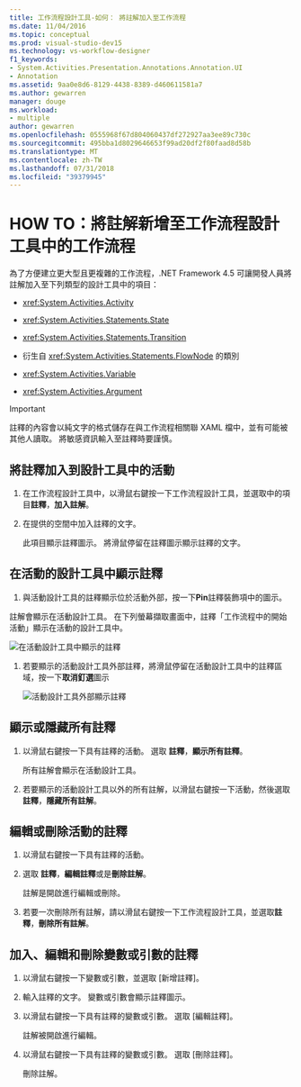 ```yaml
---
title: 工作流程設計工具-如何： 將註解加入至工作流程
ms.date: 11/04/2016
ms.topic: conceptual
ms.prod: visual-studio-dev15
ms.technology: vs-workflow-designer
f1_keywords:
- System.Activities.Presentation.Annotations.Annotation.UI
- Annotation
ms.assetid: 9aa0e8d6-8129-4438-8389-d460611581a7
ms.author: gewarren
manager: douge
ms.workload:
- multiple
author: gewarren
ms.openlocfilehash: 0555968f67d804060437df272927aa3ee89c730c
ms.sourcegitcommit: 495bba1d8029646653f99ad20df2f80faad8d58b
ms.translationtype: MT
ms.contentlocale: zh-TW
ms.lasthandoff: 07/31/2018
ms.locfileid: "39379945"
---
```

# <a name="how-to-add-comments-to-a-workflow-in-the-workflow-designer"></a>HOW TO：將註解新增至工作流程設計工具中的工作流程

為了方便建立更大型且更複雜的工作流程，.NET Framework 4.5 可讓開發人員將註解加入至下列類型的設計工具中的項目：

-   <xref:System.Activities.Activity>

-   <xref:System.Activities.Statements.State>

-   <xref:System.Activities.Statements.Transition>

-   衍生自 <xref:System.Activities.Statements.FlowNode> 的類別

-   <xref:System.Activities.Variable>

-   <xref:System.Activities.Argument>

> [!IMPORTANT]
> 註釋的內容會以純文字的格式儲存在與工作流程相關聯 XAML 檔中，並有可能被其他人讀取。 將敏感資訊輸入至註釋時要謹慎。

## <a name="adding-an-annotation-to-an-activity-in-the-designer"></a>將註釋加入到設計工具中的活動

1. 在工作流程設計工具中，以滑鼠右鍵按一下工作流程設計工具，並選取中的項目**註釋**，**加入註解**。

1. 在提供的空間中加入註釋的文字。

   此項目顯示註釋圖示。 將滑鼠停留在註釋圖示顯示註釋的文字。

## <a name="displaying-an-annotation-in-an-activitys-designer"></a>在活動的設計工具中顯示註釋

1.  與活動設計工具的註釋顯示位於活動外部，按一下**Pin**註釋裝飾項中的圖示。

   註解會顯示在活動設計工具。 在下列螢幕擷取畫面中，註釋「工作流程中的開始活動」顯示在活動的設計工具中。

   ![在活動設計工具中顯示的註釋](../workflow-designer/media/annotationindesigner.png)

1. 若要顯示的活動設計工具外部註釋，將滑鼠停留在活動設計工具中的註釋區域，按一下**取消釘選**圖示

   ![活動設計工具外部顯示註釋](../workflow-designer/media/annotationoutsidedesigner.png)

## <a name="showing-or-hiding-all-annotations"></a>顯示或隱藏所有註釋

1. 以滑鼠右鍵按一下具有註釋的活動。 選取 **註釋**，**顯示所有註釋**。

   所有註解會顯示在活動設計工具。

1. 若要顯示的活動設計工具以外的所有註解，以滑鼠右鍵按一下活動，然後選取**註釋**，**隱藏所有註解**。

## <a name="editing-or-deleting-an-annotation-for-an-activity"></a>編輯或刪除活動的註釋

1. 以滑鼠右鍵按一下具有註釋的活動。

1. 選取 **註釋**，**編輯註釋**或是**刪除註解**。

   註解是開啟進行編輯或刪除。

1. 若要一次刪除所有註解，請以滑鼠右鍵按一下工作流程設計工具，並選取**註釋**，**刪除所有註解**。

## <a name="adding-editing-and-deleting-an-annotation-for-a-variable-or-argument"></a>加入、編輯和刪除變數或引數的註釋

1. 以滑鼠右鍵按一下變數或引數，並選取 [新增註釋]。

1. 輸入註釋的文字。 變數或引數會顯示註釋圖示。

1. 以滑鼠右鍵按一下具有註釋的變數或引數。 選取 [編輯註釋]。

   註解被開啟進行編輯。

1. 以滑鼠右鍵按一下具有註釋的變數或引數。 選取 [刪除註釋]。

   刪除註解。